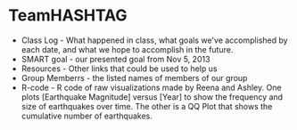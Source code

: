 TeamHASHTAG
===========

* Class Log - What happened in class, what goals we've accomplished by each date, and what we hope to accomplish in the future.
* SMART goal - our presented goal from Nov 5, 2013
* Resources - Other links that could be used to help us
* Group Memberrs - the listed names of members of our group
* R-code - R code of raw visualizations made by Reena and Ashley. One  plots [Earthquake Magnitude] versus [Year] to show the frequency and size of earthquakes over time. The other is a QQ Plot that shows the cumulative number of earthquakes.
